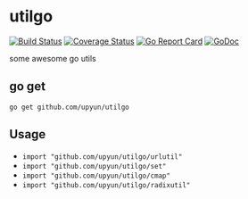 # utilgo

[![Build Status](https://travis-ci.org/upyun/utilgo.svg)](https://travis-ci.org/upyun/utilgo) [![Coverage Status](https://coveralls.io/repos/github/upyun/utilgo/badge.svg?branch=master)](https://coveralls.io/github/upyun/utilgo?branch=master) [![Go Report Card](https://goreportcard.com/badge/github.com/upyun/utilgo)](https://goreportcard.com/report/github.com/upyun/utilgo) [![GoDoc](https://godoc.org/github.com/upyun/utilgo?status.svg)](https://godoc.org/github.com/upyun/utilgo)

some awesome go utils

## go get

`go get github.com/upyun/utilgo`

## Usage

* `import "github.com/upyun/utilgo/urlutil"`
* `import "github.com/upyun/utilgo/set"`
* `import "github.com/upyun/utilgo/cmap"`
* `import "github.com/upyun/utilgo/radixutil"`
